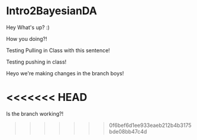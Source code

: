 # Intro2BayesianDA

Hey What's up? :) 

How you doing?! 

Testing Pulling in Class with this sentence! 

Testing pushing in class! 

Heyo we're making changes in the branch boys! 

<<<<<<< HEAD
=======
Is the branch working?! 
>>>>>>> 0f6bef6d1ee933eaeb212b4b3175bde08bb47c4d
